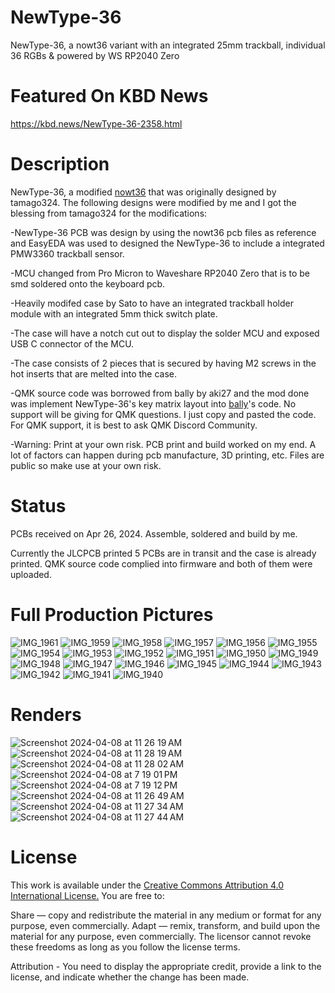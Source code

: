 # NewType-36
NewType-36, a nowt36 variant with an integrated 25mm trackball, individual 36 RGBs & powered by WS RP2040 Zero

# Featured On KBD News
https://kbd.news/NewType-36-2358.html 

# Description
NewType-36, a modified [nowt36](https://github.com/tamago324/nowt36) that was originally designed by tamago324.
The following designs were modified by me and I got the blessing from tamago324 for the modifications:

-NewType-36 PCB was design by using the nowt36 pcb files as reference and EasyEDA was used to designed the NewType-36 to include a integrated PMW3360 trackball sensor.

-MCU changed from Pro Micron to Waveshare RP2040 Zero that is to be smd soldered onto the keyboard pcb.

-Heavily modifed case by Sato to have an integrated trackball holder module with an integrated 5mm thick switch plate.

-The case will have a notch cut out to display the solder MCU and exposed USB C connector of the MCU.

-The case consists of 2 pieces that is secured by having M2 screws in the hot inserts that are melted into the case.

-QMK source code was borrowed from bally by aki27 and the mod done was implement NewType-36's key matrix layout into [bally](https://github.com/aki27kbd/vial-qmk/tree/vial/keyboards/aki27/bally)'s code. No support will be giving for QMK questions. I just copy and pasted the code. For QMK support, it is best to ask QMK Discord Community.

-Warning: Print at your own risk. PCB print and build worked on my end. A lot of factors can happen during pcb manufacture, 3D printing, etc. Files are public so make use at your own risk.

# Status
PCBs received on Apr 26, 2024.  Assemble, soldered and build by me.

Currently the JLCPCB printed 5 PCBs are in transit and the case is already printed.
QMK source code complied into firmware and both of them were uploaded.

# Full Production Pictures

![IMG_1961](https://github.com/protieusz/NewType-36/assets/118025702/c81e7a2a-58ae-414d-8d67-a44a835ff0e0)
![IMG_1959](https://github.com/protieusz/NewType-36/assets/118025702/b0fe35a7-ab63-4e5f-8568-6b16326298b8)
![IMG_1958](https://github.com/protieusz/NewType-36/assets/118025702/5568afd0-66f1-439a-9c6a-5167f39327fa)
![IMG_1957](https://github.com/protieusz/NewType-36/assets/118025702/9e717565-cc99-4eb3-a65c-b22fc11e62cc)
![IMG_1956](https://github.com/protieusz/NewType-36/assets/118025702/6c0cea33-f51e-4a1c-b35e-fed9f49d6111)
![IMG_1955](https://github.com/protieusz/NewType-36/assets/118025702/f61b9c1c-2131-460e-8a65-d04afe2fc0e3)
![IMG_1954](https://github.com/protieusz/NewType-36/assets/118025702/64f33588-1e09-4446-a985-1f96aabd5f63)
![IMG_1953](https://github.com/protieusz/NewType-36/assets/118025702/3393b62a-30ec-4097-bbd8-a4debc9c39b4)
![IMG_1952](https://github.com/protieusz/NewType-36/assets/118025702/9a456fba-6024-4a24-9ca0-2a0d37605fce)
![IMG_1951](https://github.com/protieusz/NewType-36/assets/118025702/7e100fd5-630c-4662-9a71-9f5154115c4c)
![IMG_1950](https://github.com/protieusz/NewType-36/assets/118025702/e6643644-7677-4004-bc50-fec1096a49b9)
![IMG_1949](https://github.com/protieusz/NewType-36/assets/118025702/d1a9163f-ce06-422d-93f8-9b149348af64)
![IMG_1948](https://github.com/protieusz/NewType-36/assets/118025702/42d0abc4-9b39-41a6-bf95-912f4154a1e0)
![IMG_1947](https://github.com/protieusz/NewType-36/assets/118025702/a94ce3fb-ef17-461f-83b7-53348e12ef88)
![IMG_1946](https://github.com/protieusz/NewType-36/assets/118025702/e40e41a1-7201-4af1-9e6a-53d24cde0296)
![IMG_1945](https://github.com/protieusz/NewType-36/assets/118025702/df50c14f-965c-4c8b-b69b-c1cb36ff268d)
![IMG_1944](https://github.com/protieusz/NewType-36/assets/118025702/59aba207-ccbe-4d63-ad97-d88d6eadc870)
![IMG_1943](https://github.com/protieusz/NewType-36/assets/118025702/ec7631de-164f-42c6-b209-109b8703ee41)
![IMG_1942](https://github.com/protieusz/NewType-36/assets/118025702/c17d6a04-bfa6-4d85-84db-e9f2323248d4)
![IMG_1941](https://github.com/protieusz/NewType-36/assets/118025702/26da7a67-04aa-464f-bfdb-9c0c86647dea)
![IMG_1940](https://github.com/protieusz/NewType-36/assets/118025702/6b3e50d1-bf04-48e5-a12d-f7a345163d45)


# Renders

![Screenshot 2024-04-08 at 11 26 19 AM](https://github.com/protieusz/NewType-36/assets/118025702/ac4bef49-7a3e-422d-b95a-ec3f98d0e661)
![Screenshot 2024-04-08 at 11 28 19 AM](https://github.com/protieusz/NewType-36/assets/118025702/2e7ca7b7-9a89-449c-9dcb-d92b540406bb)
![Screenshot 2024-04-08 at 11 28 02 AM](https://github.com/protieusz/NewType-36/assets/118025702/3ea6a39a-5264-4251-a4c3-8e11d3617798)
![Screenshot 2024-04-08 at 7 19 01 PM](https://github.com/protieusz/NewType-36/assets/118025702/7a79331c-ce7e-47d1-8773-16c608143521)
![Screenshot 2024-04-08 at 7 19 12 PM](https://github.com/protieusz/NewType-36/assets/118025702/7055b713-d55d-4247-8158-725ea07495ac)
![Screenshot 2024-04-08 at 11 26 49 AM](https://github.com/protieusz/NewType-36/assets/118025702/a25c4a03-28e8-4edd-ae11-e6b141ac4483)
![Screenshot 2024-04-08 at 11 27 34 AM](https://github.com/protieusz/NewType-36/assets/118025702/09ebf355-6fc2-4b7d-9ca0-c0f1cebf7705)
![Screenshot 2024-04-08 at 11 27 44 AM](https://github.com/protieusz/NewType-36/assets/118025702/cae726ad-00c6-46bb-85da-4b9bdc61faf4)




# License
This work is available under the [Creative Commons Attribution 4.0 International License.](https://creativecommons.org/licenses/by/4.0/)
You are free to:

Share — copy and redistribute the material in any medium or format for any purpose, even commercially.
Adapt — remix, transform, and build upon the material for any purpose, even commercially.
The licensor cannot revoke these freedoms as long as you follow the license terms.

Attribution - You need to display the appropriate credit, provide a link to the license, and indicate whether the change has been made.
